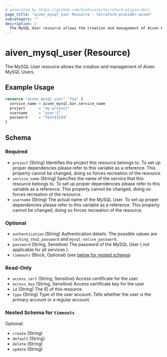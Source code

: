 ```yaml
---
# generated by https://github.com/hashicorp/terraform-plugin-docs
page_title: "aiven_mysql_user Resource - terraform-provider-aiven"
subcategory: ""
description: |-
  The MySQL User resource allows the creation and management of Aiven MySQL Users.
---
```


# aiven_mysql_user (Resource)

The MySQL User resource allows the creation and management of Aiven MySQL Users.

## Example Usage

```terraform
resource "aiven_mysql_user" "foo" {
  service_name = aiven_mysql.bar.service_name
  project      = "my-project"
  username     = "user-1"
  password     = "Test$1234"
}
```

<!-- schema generated by tfplugindocs -->
## Schema

### Required

- `project` (String) Identifies the project this resource belongs to. To set up proper dependencies please refer to this variable as a reference. This property cannot be changed, doing so forces recreation of the resource.
- `service_name` (String) Specifies the name of the service that this resource belongs to. To set up proper dependencies please refer to this variable as a reference. This property cannot be changed, doing so forces recreation of the resource.
- `username` (String) The actual name of the MySQL User. To set up proper dependencies please refer to this variable as a reference. This property cannot be changed, doing so forces recreation of the resource.

### Optional

- `authentication` (String) Authentication details. The possible values are `caching_sha2_password` and `mysql_native_password`.
- `password` (String, Sensitive) The password of the MySQL User ( not applicable for all services ).
- `timeouts` (Block, Optional) (see [below for nested schema](#nestedblock--timeouts))

### Read-Only

- `access_cert` (String, Sensitive) Access certificate for the user
- `access_key` (String, Sensitive) Access certificate key for the user
- `id` (String) The ID of this resource.
- `type` (String) Type of the user account. Tells whether the user is the primary account or a regular account.

<a id="nestedblock--timeouts"></a>
### Nested Schema for `timeouts`

Optional:

- `create` (String)
- `default` (String)
- `delete` (String)
- `update` (String)


